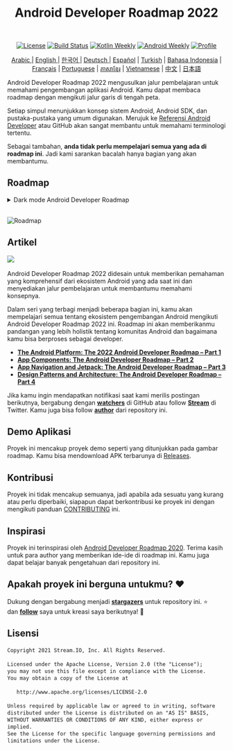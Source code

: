 <h1 align="center">Android Developer Roadmap 2022</h1></br>

<p align="center">
  <a href="https://opensource.org/licenses/Apache-2.0"><img alt="License" src="https://img.shields.io/badge/License-Apache%202.0-blue.svg"/></a>
  <a href="https://github.com/skydoves/android-developer-roadmap/actions/workflows/build.yml"><img alt="Build Status" src="https://github.com/skydoves/android-developer-roadmap/actions/workflows/build.yml/badge.svg"/></a>
  <a href="https://mailchi.mp/kotlinweekly/kotlin-weekly-279"><img alt="Kotlin Weekly" src="https://skydoves.github.io/badges/kotlin-weekly2.svg"/></a>
  <a href="https://androidweekly.net/issues/issue-495"><img alt="Android Weekly" src="https://skydoves.github.io/badges/android-weekly.svg"/></a>
  <a href="https://github.com/skydoves"><img alt="Profile" src="https://skydoves.github.io/badges/skydoves.svg"/></a>
</p>
<p align="center">
<a href="/README_AR.md" target="_blank"> Arabic </a> | <a href="/README.md" target="_blank"> English </a> | <a href="/README_KR.md" target="_blank"> 한국어 </a> | <a href="/README_DE.md" target="_blank"> Deutsch </a>| <a href="/README_ES.md" target="_blank"> Español</a> | <a href="/README_TR.md" target="_blank"> Turkish</a> | <a href="/README_ID.md" target="_blank"> Bahasa Indonesia</a> | <a href="/README_FR.md" target="_blank"> Français</a> | <a href="/README_PT.md" target="_blank"> Portuguese</a> | <a href="/README_KHM.md" target="_blank">ភាសាខ្មែរ</a> | <a href="/README_VI.md" target="_blank">Vietnamese</a> | <a href="/README_CN.md" target="_blank">中文</a> | <a href="/README_JP.md" target="_blank">日本語</a>
</p>


Android Developer Roadmap 2022 mengusulkan jalur pembelajaran untuk memahami pengembangan aplikasi Android. Kamu dapat membaca roadmap dengan mengikuti jalur garis di tengah peta. <br>

Setiap simpul menunjukkan konsep sistem Android, Android SDK, dan pustaka-pustaka yang umum digunakan. Merujuk ke [Referensi Android Developer](https://developer.android.com/reference) atau GitHub akan sangat membantu untuk memahami terminologi tertentu. <br>

Sebagai tambahan, **anda tidak perlu mempelajari semua yang ada di roadmap ini**. Jadi kami sarankan bacalah hanya bagian yang akan membantumu.

## Roadmap

<details>
  <summary>Dark mode Android Developer Roadmap</summary>

![Roadmap](images/android_developer_roadmap_dark.png)

</details>

<br>

![Roadmap](/images/android_developer_roadmap.png)

## Artikel

<a href="https://getstream.io/blog/android-developer-roadmap/"><img src="images/article.png" /></a><br>

Android Developer Roadmap 2022 didesain untuk memberikan pemahaman yang komprehensif dari ekosistem Android yang ada saat ini dan menyediakan jalur pembelajaran untuk membantumu memahami konsepnya.<br>

Dalam seri yang terbagi menjadi beberapa bagian ini, kamu akan mempelajari semua tentang ekosistem pengembangan Android mengikuti Android Developer Roadmap 2022 ini. Roadmap ini akan memberikanmu pandangan yang lebih holistik tentang komunitas Android dan bagaimana kamu bisa berproses sebagai developer.

- **[The Android Platform: The 2022 Android Developer Roadmap – Part 1](https://getstream.io/blog/android-developer-roadmap/)**
- **[App Components: The Android Developer Roadmap – Part 2](https://getstream.io/blog/android-developer-roadmap-part-2/)**
- **[App Navigation and Jetpack: The Android Developer Roadmap – Part 3](https://getstream.io/blog/android-developer-roadmap-part-3/)**
- **[Design Patterns and Architecture: The Android Developer Roadmap – Part 4](https://getstream.io/blog/design-patterns-and-architecture-the-android-developer-roadmap-part-4/)**

Jika kamu ingin mendapatkan notifikasi saat kami merilis postingan berikutnya, bergabung dengan **[watchers](https://github.com/skydoves/android-developer-roadmap/watchers)** di GitHub atau follow **[Stream](https://twitter.com/getstream_io)** di Twitter. Kamu juga bisa follow __[author](https://github.com/skydoves)__ dari repository ini.

## Demo Aplikasi

Proyek ini mencakup proyek demo seperti yang ditunjukkan pada gambar roadmap. Kamu bisa mendownload APK terbarunya di [Releases](https://github.com/skydoves/android-developer-roadmap/releases).

## Kontribusi

Proyek ini tidak mencakup semuanya, jadi apabila ada sesuatu yang kurang atau perlu diperbaiki, siapapun dapat berkontribusi ke proyek ini dengan mengikuti panduan [CONTRIBUTING](CONTRIBUTING.md) ini.

## Inspirasi

Proyek ini terinspirasi oleh [Android Developer Roadmap 2020](https://github.com/mobile-roadmap/android-developer-roadmap). Terima kasih untuk para author yang memberikan ide-ide di roadmap ini. Kamu juga dapat belajar banyak pengetahuan dari repository ini.

## Apakah proyek ini berguna untukmu? :heart:

Dukung dengan bergabung menjadi __[stargazers](https://github.com/skydoves/android-developer-roadmap/stargazers)__ untuk repository ini. :star: <br>
dan __[follow](https://github.com/skydoves)__ saya untuk kreasi saya berikutnya! 🤩

## Lisensi
```
Copyright 2021 Stream.IO, Inc. All Rights Reserved.

Licensed under the Apache License, Version 2.0 (the "License");
you may not use this file except in compliance with the License.
You may obtain a copy of the License at

   http://www.apache.org/licenses/LICENSE-2.0

Unless required by applicable law or agreed to in writing, software
distributed under the License is distributed on an "AS IS" BASIS,
WITHOUT WARRANTIES OR CONDITIONS OF ANY KIND, either express or implied.
See the License for the specific language governing permissions and
limitations under the License.
```
